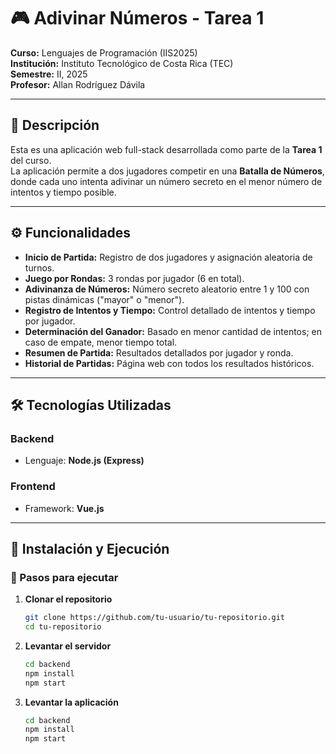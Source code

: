 # 🎮 Adivinar Números - Tarea 1

**Curso:** Lenguajes de Programación (IIS2025)  
**Institución:** Instituto Tecnológico de Costa Rica (TEC)  
**Semestre:** II, 2025  
**Profesor:** Allan Rodríguez Dávila  

---

## 📖 Descripción
Esta es una aplicación web full-stack desarrollada como parte de la **Tarea 1** del curso.  
La aplicación permite a dos jugadores competir en una **Batalla de Números**, donde cada uno intenta adivinar un número secreto en el menor número de intentos y tiempo posible.

---

## ⚙️ Funcionalidades
- **Inicio de Partida:** Registro de dos jugadores y asignación aleatoria de turnos.  
- **Juego por Rondas:** 3 rondas por jugador (6 en total).  
- **Adivinanza de Números:** Número secreto aleatorio entre 1 y 100 con pistas dinámicas ("mayor" o "menor").  
- **Registro de Intentos y Tiempo:** Control detallado de intentos y tiempo por jugador.  
- **Determinación del Ganador:** Basado en menor cantidad de intentos; en caso de empate, menor tiempo total.  
- **Resumen de Partida:** Resultados detallados por jugador y ronda.  
- **Historial de Partidas:** Página web con todos los resultados históricos.  

---

## 🛠️ Tecnologías Utilizadas
### Backend
- Lenguaje: **Node.js (Express)**
### Frontend
- Framework: **Vue.js** 

---

## 🚀 Instalación y Ejecución

### 📌 Pasos para ejecutar

1. **Clonar el repositorio**
   ```bash
   git clone https://github.com/tu-usuario/tu-repositorio.git
   cd tu-repositorio

2. **Levantar el servidor**
   ```bash
   cd backend
   npm install
   npm start
3. **Levantar la aplicación**
   ```bash
   cd backend
   npm install
   npm start
